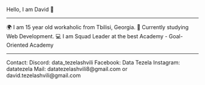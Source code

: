 Hello, I am David 👋
<hr>
🌍 I am 15 year old workaholic from Tbilisi, Georgia.
🏫 Currently studying Web Development.
💻 I am Squad Leader at the best Academy - Goal-Oriented Academy
<hr>
Contact:
Discord: data_tezelashvili
Facebook: Data Tezela
Instagram: datatezela
Mail: datatezelashvili8@gmail.com or david.tezelashvili@gmail.com
